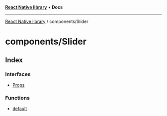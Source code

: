 [**React Native library**](../../index.md) • **Docs**

***

[React Native library](../../modules.md) / components/Slider

# components/Slider

## Index

### Interfaces

- [Props](interfaces/Props.md)

### Functions

- [default](functions/default.md)
